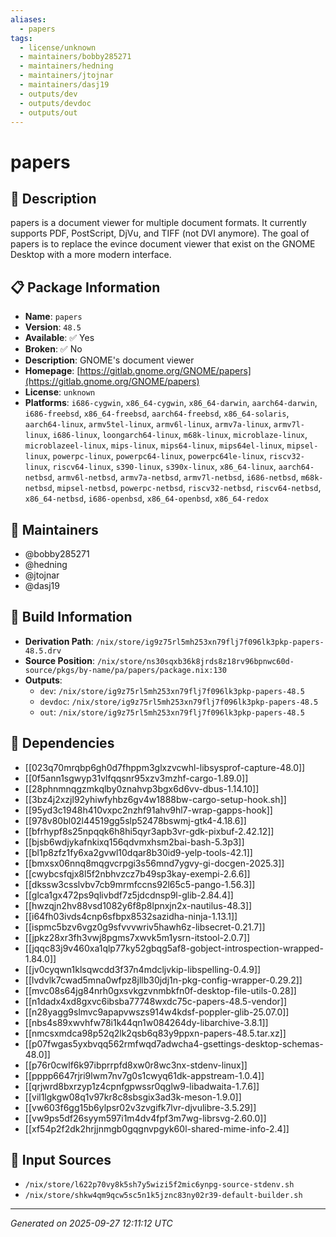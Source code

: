 ```yaml
---
aliases:
  - papers
tags:
  - license/unknown
  - maintainers/bobby285271
  - maintainers/hedning
  - maintainers/jtojnar
  - maintainers/dasj19
  - outputs/dev
  - outputs/devdoc
  - outputs/out
---
```


# papers

## 📝 Description

papers is a document viewer for multiple document formats.  It
currently supports PDF, PostScript, DjVu, and TIFF (not DVI anymore).
The goal of papers is to replace the evince document viewer that exist
on the GNOME Desktop with a more modern interface.


## 📋 Package Information

- **Name**: `papers`
- **Version**: `48.5`
- **Available**: ✅ Yes
- **Broken**: ✅ No
- **Description**: GNOME's document viewer
- **Homepage**: [https://gitlab.gnome.org/GNOME/papers](https://gitlab.gnome.org/GNOME/papers)
- **License**: `unknown`
- **Platforms**: `i686-cygwin`, `x86_64-cygwin`, `x86_64-darwin`, `aarch64-darwin`, `i686-freebsd`, `x86_64-freebsd`, `aarch64-freebsd`, `x86_64-solaris`, `aarch64-linux`, `armv5tel-linux`, `armv6l-linux`, `armv7a-linux`, `armv7l-linux`, `i686-linux`, `loongarch64-linux`, `m68k-linux`, `microblaze-linux`, `microblazeel-linux`, `mips-linux`, `mips64-linux`, `mips64el-linux`, `mipsel-linux`, `powerpc-linux`, `powerpc64-linux`, `powerpc64le-linux`, `riscv32-linux`, `riscv64-linux`, `s390-linux`, `s390x-linux`, `x86_64-linux`, `aarch64-netbsd`, `armv6l-netbsd`, `armv7a-netbsd`, `armv7l-netbsd`, `i686-netbsd`, `m68k-netbsd`, `mipsel-netbsd`, `powerpc-netbsd`, `riscv32-netbsd`, `riscv64-netbsd`, `x86_64-netbsd`, `i686-openbsd`, `x86_64-openbsd`, `x86_64-redox`
## 👥 Maintainers

- @bobby285271
- @hedning
- @jtojnar
- @dasj19


## 🔧 Build Information

- **Derivation Path**: `/nix/store/ig9z75rl5mh253xn79flj7f096lk3pkp-papers-48.5.drv`
- **Source Position**: `/nix/store/ns30sqxb36k8jrds8z18rv96bpnwc60d-source/pkgs/by-name/pa/papers/package.nix:130`
- **Outputs**:
  - `dev`:  `/nix/store/ig9z75rl5mh253xn79flj7f096lk3pkp-papers-48.5`
  - `devdoc`:  `/nix/store/ig9z75rl5mh253xn79flj7f096lk3pkp-papers-48.5`
  - `out`:  `/nix/store/ig9z75rl5mh253xn79flj7f096lk3pkp-papers-48.5`

## 🔗 Dependencies

- [[023q70mrqbp6gh0d7fhppm3glxzvcwhl-libsysprof-capture-48.0]]
- [[0f5ann1sgwyp31vlfqqsnr95xzv3mzhf-cargo-1.89.0]]
- [[28phnmnqgzmkqlby0znahvp3bgx6d6vv-dbus-1.14.10]]
- [[3bz4j2xzjl92yhiwfyhbz6gv4w1888bw-cargo-setup-hook.sh]]
- [[95yd3c1948h410vxpc2nzhf91ahv9hl7-wrap-gapps-hook]]
- [[978v80bl02l44519gg5slp52478bswmj-gtk4-4.18.6]]
- [[bfrhypf8s25npqqk6h8hi5qyr3apb3vr-gdk-pixbuf-2.42.12]]
- [[bjsb6wdjykafnkixq156qdvmxhsm2bai-bash-5.3p3]]
- [[bl1p8zfz1fy6xa2gvwl10dqar8b30id9-yelp-tools-42.1]]
- [[bmxsx06nnq8mqgvcrpgi3s56mnd7ygvy-gi-docgen-2025.3]]
- [[cwybcsfqjx8l5f2nbhvzcz7b49sp3kay-exempi-2.6.6]]
- [[dkssw3csslvbv7cb9mrmfccns92l65c5-pango-1.56.3]]
- [[glca1gx472ps9qlivbdf7z5jdcdnsp9l-glib-2.84.4]]
- [[hwzqjn2hv88vsd1082y6f8p8lpnxjn2x-nautilus-48.3]]
- [[i64fh03ivds4cnp6sfbpx8532sazidha-ninja-1.13.1]]
- [[ispmc5bzv6vgz0g9sfvvvwriv5hawh6z-libsecret-0.21.7]]
- [[jpkz28xr3fh3vwj8pgms7xwvk5m1ysrn-itstool-2.0.7]]
- [[jqqc83j9v460xa1qlp77ky52gbqg5af8-gobject-introspection-wrapped-1.84.0]]
- [[jv0cyqwn1klsqwcdd3f37n4mdcljvkip-libspelling-0.4.9]]
- [[lvdvlk7cwad5mna0wfpz8jllb30jdj1n-pkg-config-wrapper-0.29.2]]
- [[mvc08s64jg84nrh0gxsvkgzvnmbkfn0f-desktop-file-utils-0.28]]
- [[n1dadx4xd8gxvc6ibsba77748wxdc75c-papers-48.5-vendor]]
- [[n28yagg9slmvc9apapvwszs914w4kdsf-poppler-glib-25.07.0]]
- [[nbs4s89xwvhfw78i1k44qn1w084264dy-libarchive-3.8.1]]
- [[nmcsxmdca98p52q2lk2qsb6q83y9ppxn-papers-48.5.tar.xz]]
- [[p07fwgas5yxbvqq562rmfwqd7adwcha4-gsettings-desktop-schemas-48.0]]
- [[p76r0cwlf6k97ibprrpfd8xw0r8wc3nx-stdenv-linux]]
- [[pppp6647rjri9lwm7nv7g0s1cwyq61dk-appstream-1.0.4]]
- [[qrjwrd8bxrzyp1z4cpnfgpwssr0qglw9-libadwaita-1.7.6]]
- [[vil1lgkgw08q1v97kr8c8sbsgix3ad3k-meson-1.9.0]]
- [[vw603f6gg15b6ylpsr02v3zvgifk7lvr-djvulibre-3.5.29]]
- [[vw9ps5df26syym597i1m4dv4fpf3m7wg-librsvg-2.60.0]]
- [[xf54p2f2dk2hrjjnmgb0gqgnvpgyk60l-shared-mime-info-2.4]]

## 📁 Input Sources

- `/nix/store/l622p70vy8k5sh7y5wizi5f2mic6ynpg-source-stdenv.sh`
- `/nix/store/shkw4qm9qcw5sc5n1k5jznc83ny02r39-default-builder.sh`

---
*Generated on 2025-09-27 12:11:12 UTC*
